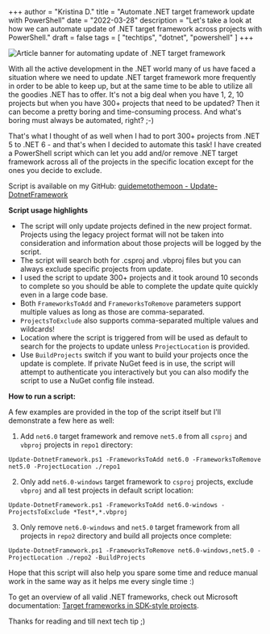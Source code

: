 +++
author = "Kristina D."
title = "Automate .NET target framework update with PowerShell"
date = "2022-03-28"
description = "Let's take a look at how we can automate update of .NET target framework across projects with PowerShell."
draft = false
tags = [
    "techtips",
    "dotnet",
    "powershell"
]
+++

![Article banner for automating update of .NET target framework](../../images/tech_tips/techtip_3.png)

With all the active development in the .NET world many of us have faced a situation where we need to update .NET target framework more frequently in order to be able to keep up, but at the same time to be able to utilize all the goodies .NET has to offer.
It\'s not a big deal when you have 1, 2, 10 projects but when you have 300+ projects that need to be updated? Then it can become a pretty boring and time-consuming process. 
And what\'s boring must always be automated, right? ;-)

That\'s what I thought of as well when I had to port 300+ projects from .NET 5 to .NET 6 - and that\'s when I decided to automate this task! I have created a PowerShell script which can let you add and/or remove .NET target framework across all of the projects in the specific location except for the ones you decide to exclude.

Script is available on my GitHub: [guidemetothemoon - Update-DotnetFramework](https://github.com/guidemetothemoon/div-dev-resources/blob/main/scripts/dotnet/Update-DotnetFramework.ps1)

**Script usage highlights**
- The script will only update projects defined in the new project format. Projects using the legacy project format will not be taken into consideration and information about those projects will be logged by the script.
- The script will search both for .csproj and .vbproj files but you can always exclude specific projects from update.
- I used the script to update 300+ projects and it took around 10 seconds to complete so you should be able to complete the update quite quickly even in a large code base.
- Both ```FrameworksToAdd``` and ```FrameworksToRemove``` parameters support multiple values as long as those are comma-separated.
- ```ProjectsToExclude``` also supports comma-separated multiple values and wildcards!
- Location where the script is triggered from will be used as default to search for the projects to update unless  ```ProjectLocation``` is provided.
- Use ```BuildProjects``` switch if you want to build your projects once the update is complete. If private NuGet feed is in use, the script will attempt to authenticate you interactively but you can also modify the script to use a NuGet config file instead.

**How to run a script:**

A few examples are provided in the top of the script itself but I\'ll demonstrate a few here as well:

1. Add ```net6.0``` target framework and remove ```net5.0``` from all ```csproj``` and ```vbproj``` projects in ```repo1``` directory:

```Update-DotnetFramework.ps1 -FrameworksToAdd net6.0 -FrameworksToRemove net5.0 -ProjectLocation ./repo1```

2. Only add  ```net6.0-windows``` target framework to ```csproj``` projects, exclude ```vbproj``` and all test projects in default script location:

```Update-DotnetFramework.ps1 -FrameworksToAdd net6.0-windows -ProjectsToExclude *Test*,*.vbproj```

3. Only remove ```net6.0-windows``` and ```net5.0``` target framework from all projects in ```repo2``` directory and build all projects once complete:

```Update-DotnetFramework.ps1 -FrameworksToRemove net6.0-windows,net5.0 -ProjectLocation ./repo2 -BuildProjects```

Hope that this script will also help you spare some time and reduce manual work in the same way as it helps me every single time :)

To get an overview of all valid .NET frameworks, check out Microsoft documentation: [Target frameworks in SDK-style projects](https://docs.microsoft.com/en-us/dotnet/standard/frameworks).

Thanks for reading and till next tech tip ;)